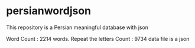 # persianwordjson
This repository is a Persian meaningful database with json


Word Count : 2214 words.
Repeat the letters Count : 9734
data file is a json
